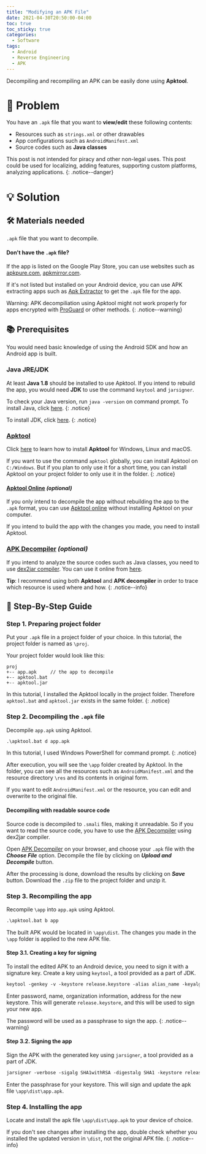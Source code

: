 ```yaml
---
title: "Modifying an APK File"
date: 2021-04-30T20:50:00-04:00
toc: true
toc_sticky: true
categories:
  - Software
tags:
  - Android
  - Reverse Engineering
  - APK
---
```


Decompiling and recompiling an APK can be easily done using __Apktool__.

# 🧾 Problem

You have an `.apk` file that you want to __view/edit__ these following contents:

- Resources such as `strings.xml` or other drawables
- App configurations such as `AndroidManifest.xml`
- Source codes such as __Java classes__

This post is not intended for piracy and other non-legal uses. This post could be used for localizing, adding features, supporting custom platforms, analyzing applications.
{: .notice--danger}

# 💡 Solution

## 🛠 Materials needed

`.apk` file that you want to decompile.

#### Don't have the `.apk` file?

If the app is listed on the Google Play Store, you can use websites such as [apkpure.com](https://m.apkpure.com), [apkmirror.com](https://www.apkmirror.com).

If it's not listed but installed on your Android device, you can use APK extracting apps such as [Apk Extractor](https://play.google.com/store/apps/details?id=com.ext.ui&hl=en) to get the `.apk` file for the app.

Warning: APK decompiliation using Apktool might not work properly for apps encrypted with [ProGuard](https://developer.android.com/studio/build/shrink-code#enable) or other methods.
{: .notice--warning}

## 📚 Prerequisites

You would need basic knowledge of using the Android SDK and how an Android app is built.

### Java JRE/JDK

At least __Java 1.8__ should be installed to use Apktool. If you intend to rebuild the app, you would need __JDK__ to use the command `keytool` and `jarsigner`.

To check your Java version, run `java -version` on command prompt. To install Java, click [here](https://java.com/download/).
{: .notice}

To install JDK, click [here](https://www.oracle.com/java/technologies/javase-downloads.html).
{: .notice}

### [Apktool](https://ibotpeaches.github.io/Apktool/)

Click [here](https://ibotpeaches.github.io/Apktool/install/) to learn how to install __Apktool__ for Windows, Linux and macOS.

If you want to use the command `apktool` globally, you can install Apktool on `C:/Windows`. But if you plan to only use it for a short time, you can install Apktool on your project folder to only use it in the folder.
{: .notice}

#### [Apktool Online](http://www.javadecompilers.com/apktool) _(optional)_

If you only intend to decompile the app without rebuilding the app to the `.apk` format, you can use [Apktool online](http://www.javadecompilers.com/apktool) without installing Apktool on your computer.

If you intend to build the app with the changes you made, you need to install Apktool.

### [APK Decompiler](http://www.javadecompilers.com/apk) _(optional)_

If you intend to analyze the source codes such as Java classes, you need to use [dex2jar compiler](https://sourceforge.net/projects/dex2jar/files/). You can use it online from [here](http://www.javadecompilers.com/apk).

__Tip__: I recommend using both __Apktool__ and __APK decompiler__ in order to trace which resource is used where and how.
{: .notice--info}

## 📇 Step-By-Step Guide

### Step 1. Preparing project folder

Put your `.apk` file in a project folder of your choice. In this tutorial, the project folder is named as `\proj`.

Your project folder would look like this:

```
proj
+-- app.apk     // the app to decompile
+-- apktool.bat
+-- apktool.jar
```

In this tutorial, I installed the Apktool locally in the project folder. Therefore `apktool.bat` and `apktool.jar` exists in the same folder.
{: .notice}

### Step 2. Decompiling the `.apk` file

Decompile `app.apk` using Apktool.

```ps
.\apktool.bat d app.apk
```

In this tutorial, I used Windows PowerShell for command prompt.
{: .notice}

After execution, you will see the `\app` folder created by Apktool. In the folder, you can see all the resources such as `AndroidManifest.xml` and the resource directory `\res` and its contents in original form.

If you want to edit `AndroidManifest.xml` or the resource, you can edit and overwrite to the original file.

#### Decompiling with readable source code

Source code is decompiled to `.smali` files, making it unreadable. So if you want to read the source code, you have to use the [APK Decompiler](http://www.javadecompilers.com/apk) using dex2jar compiler.

Open [APK Decompiler](http://www.javadecompilers.com/apk) on your browser, and choose your `.apk` file with the ***Choose File*** option. Decompile the file by clicking on ***Upload and Decompile*** button.

After the processing is done, download the results by clicking on ***Save*** button. Download the `.zip` file to the project folder and unzip it.

### Step 3. Recompiling the app

Recompile `\app` into `app.apk` using Apktool.

```ps
.\apktool.bat b app
```

The built APK would be located in `\app\dist`. The changes you made in the `\app` folder is applied to the new APK file.

#### Step 3.1. Creating a key for signing

To install the edited APK to an Android device, you need to sign it with a signature key. Create a key using `keytool`, a tool provided as a part of JDK.

```ps
keytool -genkey -v -keystore release.keystore -alias alias_name -keyalg RSA -keysize 2048 -validity 10000
```

Enter password, name, organization information, address for the new keystore. This will generate `release.keystore`, and this will be used to sign your new app.

The password will be used as a passphrase to sign the app.
{: .notice--warning}

#### Step 3.2. Signing the app

Sign the APK with the generated key using `jarsigner`, a tool provided as a part of JDK.

```ps
jarsigner -verbose -sigalg SHA1withRSA -digestalg SHA1 -keystore release.keystore app/dist/app.apk alias_name
```

Enter the passphrase for your keystore. This will sign and update the apk file `\app\dist\app.apk`.

### Step 4. Installing the app

Locate and install the apk file `\app\dist\app.apk` to your device of choice.

If you don't see changes after installing the app, double check whether you installed the updated version in `\dist`, not the original APK file. 
{: .notice--info}